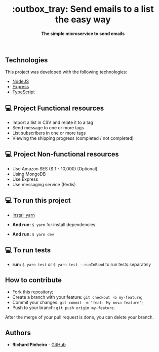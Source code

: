 <h1 align="center">
   :outbox_tray: Send emails to a list the easy way
</h1>

<h4 align="center">
  The simple microservice to send emails
</h4>

<br>

## Technologies

This project was developed with the following technologies:

- [NodeJS](https://nodejs.org/en/)
- [Express](https://expressjs.com/)
- [TypeScript](https://www.typescriptlang.org/)

## 💻 Project Functional resources

* Import a list in CSV and relate it to a tag
* Send message to one or more tags
* List subscribers in one or more tags
* Viewing the shipping progress (completed / not completed)

## 💻 Project Non-functional resources

* Use Amazon SES ($ 1 - 10,000) (Optional)
* Using MongoDB
* Use Express
* Use messaging service (Redis)

## 💻 To run this project

* [Install yarn](https://classic.yarnpkg.com/en/docs/install)

* **And run:** `$ yarn` for install dependencies

* **And run:** `$ yarn dev`

## 💻 To run tests

* **run:** `$ yarn test` or `$ yarn test --runInBand` to run tests separately

## How to contribute

- Fork this repository;
- Create a branch with your feature: `git checkout -b my-feature`;
- Commit your changes: `git commit -m 'feat: My nova feature'`;
- Push to your branch: `git push origin my-feature`.

After the merge of your pull request is done, you can delete your branch.



## Authors

* **Richard Pinheiro** - [GitHub](https://github.com/RichardPinheiro)

